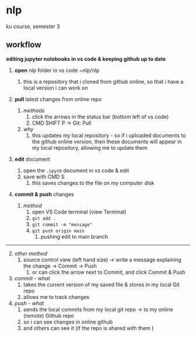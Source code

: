 # nlp
ku course, semester 3

## workflow
**editing jupyter notebooks in vs code & keeping github up to date**

1. **open** nlp folder in vs code ~nlp/nlp
   1. this is a repository that i cloned from github online, so that i have a local version i can work on

2. **pull** latest changes from online repo
   1. *methods*
         1. click the arrows in the status bar (bottom left of vs code)
         2. CMD SHIFT P -> Git: Pull
   2. *why*
      1. this updates my local repository - so if i uploaded documents to the github online version, then these documents will appear in my local repository, allowing me to update them 

3. **edit** document
   1. open the `.ipynb` document in vs code & edit
   2. save with CMD S
      1. this saves changes to the file on my computer disk

4. **commit & push** changes
   1. *method*
      1. open VS Code terminal (view Terminal)
      2. `git add .`
      3. `git commit -m "message"`
      4. `git push origin main`
         1. pushing edit to main branch

---
   2. *other method*
      1. source control view (left hand size) -> write a message explaining the change -> Commit -> Push
         1. or can click the arrow next to Commit, and click Commit & Push
   3. *commit - what*
      1. takes the current version of my saved file & stores in my local Git repo
      2. allows me to track changes 
   4. *push - what*
      1. sends the local commits from my local git repo -> to my online (remote) Github repo
      2. so i can see changes in online github 
      3. and others can see it (if the repo is shared with them )
